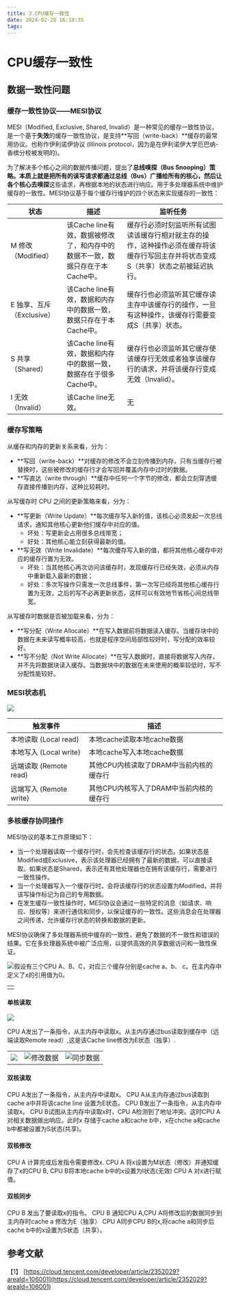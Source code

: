 ```yaml
---
title: 3.CPU缓存一致性
date: 2024-02-28 16:10:35
tags:
---
```


# CPU缓存一致性

## 数据一致性问题

### 缓存一致性协议——MESI协议

MESI（Modified, Exclusive, Shared, Invalid）是一种常见的缓存一致性协议，是⼀个基于**失效**的缓存⼀致性协议，是⽀持**写回（write-back）**缓存的最常⽤协议。也称作伊利诺伊协议 (Illinois protocol，因为是在伊利诺伊⼤学厄巴纳-⾹槟分校被发明的)。

为了解决多个核心之间的数据传播问题，提出了**总线嗅探（Bus Snooping）**策略。本质上就是把所有的读写请求都通过总线（Bus）广播给所有的核心，然后让各个核心去**嗅探**这些请求，再根据本地的状态进行响应。用于多处理器系统中维护缓存的一致性。MESI协议基于每个缓存行维护的四个状态来实现缓存的一致性：

|  状态 | 描述 | 监听任务 |
|---|---|---|
|  M 修改（Modified） | 该Cache line有效，数据被修改了，和内存中的数据不一致，数据只存在于本Cache中。 | 缓存行必须时刻监听所有试图读该缓存行相对就主存的操作，这种操作必须在缓存将该缓存行写回主存并将状态变成S（共享）状态之前被延迟执行。 |
|  E 独享、互斥（Exclusive） | 该Cache line有效，数据和内存中的数据一致，数据只存在于本Cache中。 | 缓存行也必须监听其它缓存读主存中该缓存行的操作，一旦有这种操作，该缓存行需要变成S（共享）状态。 |
|  S 共享（Shared） | 该Cache line有效，数据和内存中的数据一致，数据存在于很多Cache中。 | 缓存行也必须监听其它缓存使该缓存行无效或者独享该缓存行的请求，并将该缓存行变成无效（Invalid）。 |
|  I 无效 （Invalid） | 该Cache line无效。 | 无 |

### 缓存写策略

从缓存和内存的更新关系来看，分为：

* **写回（write-back）**对缓存的修改不会立刻传播到内存，只有当缓存行被替换时，这些被修改的缓存行才会写回并覆盖内存中过时的数据。
* **写直达（write through）**缓存中任何一个字节的修改，都会立刻穿透缓存直接传播到内存，这种比较耗时。

从写缓存时 CPU 之间的更新策略来看，分为：

* **写更新（Write Update）**每次缓存写入新的值，该核心必须发起一次总线请求，通知其他核心更新他们缓存中对应的值。
    * 坏处：写更新会占用很多总线带宽；
    * 好处：其他核心能立刻获得最新的值。
* **写无效（Write Invalidate）**每次缓存写入新的值，都将其他核心缓存中对应的缓存行置为无效。
    * 坏处：当其他核心再次访问该缓存时，发现缓存行已经失效，必须从内存中重新载入最新的数据；
    * 好处：多次写操作只需发一次总线事件，第一次写已经将其他核心缓存行置为无效，之后的写不必再更新状态，这样可以有效地节省核心间总线带宽。

从写缓存时数据是否被加载来看，分为：

* **写分配（Write Allocate）**在写入数据前将数据读入缓存。当缓存块中的数据在未来读写概率较高，也就是程序空间局部性较好时，写分配的效率较好。
* **写不分配（Not Write Allocate）**在写入数据时，直接将数据写入内存，并不先将数据块读入缓存。当数据块中的数据在未来使用的概率较低时，写不分配性能较好。

### MESI状态机

![](./images/No-1516-image.png)

|  触发事件 | 描述 |
|---|---|
|  本地读取 (Local read) | 本地cache读取本地cache数据 |
|  本地写入 (Local write) | 本地cache写入本地cache数据 |
|  远端读取 (Remote read) | 其他CPU内核读取了DRAM中当前内核的缓存行 |
|  远端写入 (Remote write) | 其他CPU内核写入了DRAM中当前内核的缓存行 |

### 多核缓存协同操作

MESI协议的基本工作原理如下：

* 当一个处理器读取一个缓存行时，会先检查该缓存行的状态。如果状态是Modified或Exclusive，表示该处理器已经拥有了最新的数据，可以直接读取。如果状态是Shared，表示还有其他处理器也在拥有该缓存行，需要进行一致性操作。
* 当一个处理器写入一个缓存行时，会将该缓存行的状态设置为Modified，并将该写操作标记为自己的专用数据。
* 在发生缓存一致性操作时，MESI协议会通过一些特定的消息（如请求、响应、授权等）来进行通信和同步，以保证缓存的一致性。这些消息会在处理器之间传递，允许缓存行状态的转换和数据的更新。

MESI协议确保了多处理器系统中缓存的一致性，避免了数据的不一致性和错误的结果。它在多处理器系统中被广泛应用，以提供高效的共享数据访问和一致性保证。

![](./images/No-2175-image.png)假设有三个CPU A、B、C，对应三个缓存分别是cache a、b、 c。在主内存中定义了x的引用值为0。

| |
| ------ |
|  |

#### 单核读取

![](./images/No-2327-image.png)

CPU A发出了一条指令，从主内存中读取x。从主内存通过bus读取到缓存中（远端读取Remote read）,这是该Cache line修改为E状态（独享）.

| | | |
| ------ | ------ | ------ |
| ![](./images/No-2514-image.png) | ![修改数据](./images/No-2586-image.png) | ![同步数据](./images/No-2658-image.png)  |

#### 双核读取

CPU A发出了一条指令，从主内存中读取x。
CPU A从主内存通过bus读取到 cache a中并将该cache line 设置为E状态。
CPU B发出了一条指令，从主内存中读取x。
CPU B试图从主内存中读取x时，CPU A检测到了地址冲突。这时CPU A对相关数据做出响应。此时x 存储于cache a和cache b中，x在chche a和cache b中都被设置为S状态(共享)。

#### 

#### 双核修改

CPU A 计算完成后发指令需要修改x.
CPU A 将x设置为M状态（修改）并通知缓存了x的CPU B, CPU B将本地cache b中的x设置为I状态(无效)
CPU A 对x进行赋值。

#### 双核同步

CPU B 发出了要读取x的指令。
CPU B 通知CPU A,CPU A将修改后的数据同步到主内存时cache a 修改为E（独享）
CPU A同步CPU B的x,将cache a和同步后cache b中的x设置为S状态（共享）。

## 参考文献

【1】 [https://cloud.tencent.com/developer/article/2352029?areaId=106001](https://cloud.tencent.com/developer/article/2352029?areaId=106001)

